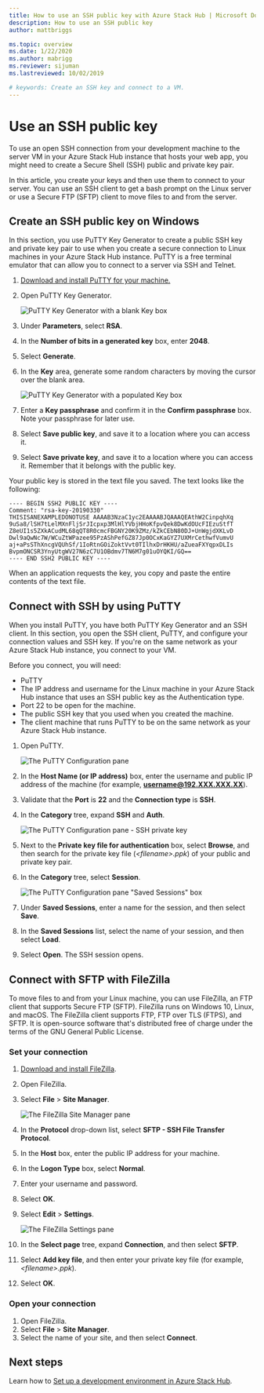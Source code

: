 ```yaml
---
title: How to use an SSH public key with Azure Stack Hub | Microsoft Docs
description: How to use an SSH public key
author: mattbriggs

ms.topic: overview
ms.date: 1/22/2020
ms.author: mabrigg
ms.reviewer: sijuman
ms.lastreviewed: 10/02/2019

# keywords: Create an SSH key and connect to a VM.
---
```


# Use an SSH public key

To use an open SSH connection from your development machine to the server VM in your Azure Stack Hub instance that hosts your web app, you might need to create a Secure Shell (SSH) public and private key pair. 

In this article, you create your keys and then use them to connect to your server. You can use an SSH client to get a bash prompt on the Linux server or use a Secure FTP (SFTP) client to move files to and from the server.

## Create an SSH public key on Windows

In this section, you use PuTTY Key Generator to create a public SSH key and private key pair to use when you create a secure connection to Linux machines in your Azure Stack Hub instance. PuTTY is a free terminal emulator that can allow you to connect to a server via SSH and Telnet.

1. [Download and install PuTTY for your machine.](https://www.chiark.greenend.org.uk/~sgtatham/putty/latest.html)

1. Open PuTTY Key Generator.

    ![PuTTY Key Generator with a blank Key box](media/azure-stack-dev-start-howto-ssh-public-key/001-putty-key-gen-start.png)

1. Under **Parameters**, select **RSA**.

1. In the **Number of bits in a generated key** box, enter **2048**.  

1. Select **Generate**.

1. In the **Key** area, generate some random characters by moving the cursor over the blank area.

    ![PuTTY Key Generator with a populated Key box](media/azure-stack-dev-start-howto-ssh-public-key/002-putty-key-gen-result.png)

1. Enter a **Key passphrase** and confirm it in the **Confirm passphrase** box. Note your passphrase for later use.

1. Select **Save public key**, and save it to a location where you can access it.

1. Select **Save private key**, and save it to a location where you can access it. Remember that it belongs with the public key.

Your public key is stored in the text file you saved. The text looks like the following:

```text  
---- BEGIN SSH2 PUBLIC KEY ----
Comment: "rsa-key-20190330"
THISISANEXAMPLEDONOTUSE AAAAB3NzaC1yc2EAAAABJQAAAQEAthW2CinpqhXq
9uSa8/lSH7tLelMXnFljSrJIcpxp3MlHlYVbjHHoKfpvQek8DwKdOUcFIEzuStfT
Z8eUI1s5ZXkACudML68qQT8R0cmcFBGNY20K9ZMz/kZkCEbN80DJ+UnWgjdXKLvD
Dwl9aQwNc7W/WCuZtWPazee95PzAShPefGZ87Jp0OCxKaGYZ7UXMrCethwfVumvU
aj+aPsSThXncgVQUhSf/1IoRtnGOiZoktVvt0TIlhxDrHKHU/aZueaFXYqpxDLIs
BvpmONCSR3YnyUtgWV27N6zC7U1OBdmv7TN6M7g01uOYQKI/GQ==
---- END SSH2 PUBLIC KEY ----
```

When an application requests the key, you copy and paste the entire contents of the text file.

## Connect with SSH by using PuTTY

When you install PuTTY, you have both PuTTY Key Generator and an SSH client. In this section, you open the SSH client, PuTTY, and configure your connection values and SSH key. If you're on the same network as your Azure Stack Hub instance, you connect to your VM.

Before you connect, you will need:
- PuTTY
- The IP address and username for the Linux machine in your Azure Stack Hub instance that uses an SSH public key as the Authentication type.
- Port 22 to be open for the machine.
- The public SSH key that you used when you created the machine.
- The client machine that runs PuTTY to be on the same network as your Azure Stack Hub instance.

1. Open PuTTY.

    ![The PuTTY Configuration pane](media/azure-stack-dev-start-howto-ssh-public-key/002-putty-connect.png)

2. In the **Host Name (or IP address)** box, enter the username and public IP address of the machine (for example, **username@192.XXX.XXX.XX**). 
3. Validate that the **Port** is **22** and the **Connection type** is **SSH**.
4. In the **Category** tree, expand **SSH** and **Auth**.

    ![The PuTTY Configuration pane - SSH private key](media/azure-stack-dev-start-howto-ssh-public-key/002-putty-set-private-key.png)

5. Next to the **Private key file for authentication** box, select **Browse**, and then search for the private key file (*\<filename>.ppk*) of your public and private key pair.
6. In the **Category** tree, select **Session**.

    ![The PuTTY Configuration pane "Saved Sessions" box](media/azure-stack-dev-start-howto-ssh-public-key/003-puTTY-save-session.png)

7. Under **Saved Sessions**, enter a name for the session, and then select **Save**.
8. In the **Saved Sessions** list, select the name of your session, and then select **Load**.
9. Select **Open**. The SSH session opens.

## Connect with SFTP with FileZilla

To move files to and from your Linux machine, you can use FileZilla, an FTP client that supports Secure FTP (SFTP). FileZilla runs on Windows 10, Linux, and macOS. The FileZilla client supports FTP, FTP over TLS (FTPS), and SFTP. It is open-source software that's distributed free of charge under the terms of the GNU General Public License.

### Set your connection

1. [Download and install FileZilla](https://filezilla-project.org/download.php).
1. Open FileZilla.
1. Select **File** > **Site Manager**.

    ![The FileZilla Site Manager pane](media/azure-stack-dev-start-howto-ssh-public-key/005-filezilla-file-manager.png)

1. In the **Protocol** drop-down list, select **SFTP - SSH File Transfer Protocol**.
1. In the **Host** box, enter the public IP address for your machine.
1. In the **Logon Type** box, select **Normal**.
1. Enter your username and password.
1. Select **OK**.
1. Select **Edit** > **Settings**.

    ![The FileZilla Settings pane](media/azure-stack-dev-start-howto-ssh-public-key/006-filezilla-add-private-key.png)

1. In the **Select page** tree, expand **Connection**, and then select **SFTP**.
1. Select **Add key file**, and then enter your private key file (for example, *\<filename>.ppk*).
1. Select **OK**.

### Open your connection

1. Open FileZilla.
1. Select **File** > **Site Manager**.
1. Select the name of your site, and then select **Connect**.

## Next steps

Learn how to [Set up a development environment in Azure Stack Hub](azure-stack-dev-start.md).
